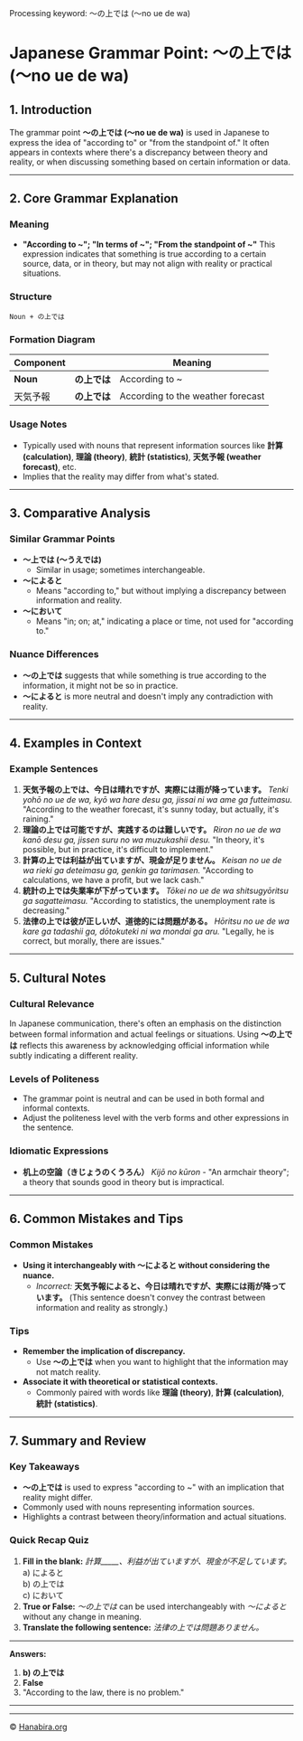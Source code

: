 Processing keyword: 〜の上では (〜no ue de wa)
# Japanese Grammar Point: 〜の上では (〜no ue de wa)

## 1. Introduction
The grammar point **〜の上では (〜no ue de wa)** is used in Japanese to express the idea of "according to" or "from the standpoint of." It often appears in contexts where there's a discrepancy between theory and reality, or when discussing something based on certain information or data.

---
## 2. Core Grammar Explanation
### Meaning
- **"According to ~"; "In terms of ~"; "From the standpoint of ~"**
This expression indicates that something is true according to a certain source, data, or in theory, but may not align with reality or practical situations.
### Structure
```
Noun + の上では
```
### Formation Diagram
| **Component**     |                 | **Meaning**            |
|-------------------|-----------------|------------------------|
| **Noun**          | **の上では**    | According to ~         |
| 天気予報          | **の上では**    | According to the weather forecast |
### Usage Notes
- Typically used with nouns that represent information sources like **計算 (calculation)**, **理論 (theory)**, **統計 (statistics)**, **天気予報 (weather forecast)**, etc.
- Implies that the reality may differ from what's stated.
---
## 3. Comparative Analysis
### Similar Grammar Points
- **〜上では (〜うえでは)**
  - Similar in usage; sometimes interchangeable.
- **〜によると**
  - Means "according to," but without implying a discrepancy between information and reality.
- **〜において**
  - Means "in; on; at," indicating a place or time, not used for "according to."
### Nuance Differences
- **〜の上では** suggests that while something is true according to the information, it might not be so in practice.
- **〜によると** is more neutral and doesn't imply any contradiction with reality.
---
## 4. Examples in Context
### Example Sentences
1. **天気予報の上では、今日は晴れですが、実際には雨が降っています。**
   *Tenki yohō no ue de wa, kyō wa hare desu ga, jissai ni wa ame ga futteimasu.*
   "According to the weather forecast, it's sunny today, but actually, it's raining."
2. **理論の上では可能ですが、実践するのは難しいです。**
   *Riron no ue de wa kanō desu ga, jissen suru no wa muzukashii desu.*
   "In theory, it's possible, but in practice, it's difficult to implement."
3. **計算の上では利益が出ていますが、現金が足りません。**
   *Keisan no ue de wa rieki ga deteimasu ga, genkin ga tarimasen.*
   "According to calculations, we have a profit, but we lack cash."
4. **統計の上では失業率が下がっています。**
   *Tōkei no ue de wa shitsugyōritsu ga sagatteimasu.*
   "According to statistics, the unemployment rate is decreasing."
5. **法律の上では彼が正しいが、道徳的には問題がある。**
   *Hōritsu no ue de wa kare ga tadashii ga, dōtokuteki ni wa mondai ga aru.*
   "Legally, he is correct, but morally, there are issues."
---
## 5. Cultural Notes
### Cultural Relevance
In Japanese communication, there's often an emphasis on the distinction between formal information and actual feelings or situations. Using **〜の上では** reflects this awareness by acknowledging official information while subtly indicating a different reality.
### Levels of Politeness
- The grammar point is neutral and can be used in both formal and informal contexts.
- Adjust the politeness level with the verb forms and other expressions in the sentence.
### Idiomatic Expressions
- **机上の空論（きじょうのくうろん）**
  *Kijō no kūron* - "An armchair theory"; a theory that sounds good in theory but is impractical.
---
## 6. Common Mistakes and Tips
### Common Mistakes
- **Using it interchangeably with 〜によると without considering the nuance.**
  - *Incorrect:* **天気予報によると、今日は晴れですが、実際には雨が降っています。**
    (This sentence doesn't convey the contrast between information and reality as strongly.)
### Tips
- **Remember the implication of discrepancy.**
  - Use **〜の上では** when you want to highlight that the information may not match reality.
- **Associate it with theoretical or statistical contexts.**
  - Commonly paired with words like **理論 (theory)**, **計算 (calculation)**, **統計 (statistics)**.
---
## 7. Summary and Review
### Key Takeaways
- **〜の上では** is used to express "according to ~" with an implication that reality might differ.
- Commonly used with nouns representing information sources.
- Highlights a contrast between theory/information and actual situations.
### Quick Recap Quiz
1. **Fill in the blank:**
   *計算_____、利益が出ていますが、現金が不足しています。*
   a) によると  
   b) の上では  
   c) において
2. **True or False:**
   *〜の上では* can be used interchangeably with *〜によると* without any change in meaning.
3. **Translate the following sentence:**
   *法律の上では問題ありません。*
---
**Answers:**
1. **b) の上では**
2. **False**
3. "According to the law, there is no problem."
---


---

© [Hanabira.org](https://hanabira.org)
